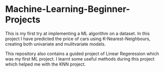 # Machine-Learning-Beginner-Projects

This is my first try at implementing a ML algorithm on a dataset. In this project I have predicted the price of cars using K-Nearest-Neighbours, creating both univariate and mulitvariate models.

This repository also contains a guided project of Linear Regeression which was my first ML project. I learnt some useful methods during this project which helped me with the KNN project.



